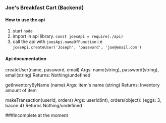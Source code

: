### Joe's Breakfast Cart (Backend)

#### How to use the api
1) start  `node`
2) import in api library. `const joesApi = require(./api)`
3) call the api with  `joesApi.nameOfFunction` i.e  `joesApi.createUser('Joseph', 'password', 'joe@email.com')`

#### Api documentation
createUser(name, password, email) 
    Args: name(string), password(string), email(string)
    Returns: Nothing/undefined

getInventoryByName (name)
    Args: item's name (string)
    Returns: Inventory amount of item

makeTransaction(userId, orders)
    Args: userId(int), orders(object): {eggs: 3, bacon:4}
    Returns Nothing/undefined
    
 ###incomplete at the moment

